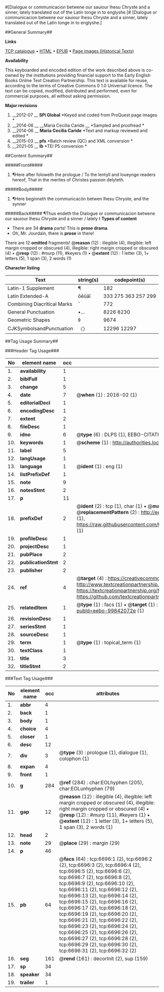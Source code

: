 #[Dialogue or communicacion betwene our sauiour Ihesu Chryste and a sinner, lately translated out of the Latin tonge in to englyshe.]#
[Dialogue or communicacion betwene our sauiour Ihesu Chryste and a sinner, lately translated out of the Latin tonge in to englyshe.]

##General Summary##

**Links**

[TCP catalogue](http://www.ota.ox.ac.uk/tcp/)  • 
[HTML](http://tei.it.ox.ac.uk/tcp/Texts-HTML/free/A04/A04424.html)  • 
[EPUB](http://tei.it.ox.ac.uk/tcp/Texts-EPUB/free/A04/A04424.epub) • 
[Page images (Historical Texts)](https://historicaltexts.jisc.ac.uk/eebo-99842072e)

**Availability**

This keyboarded and encoded edition of the work described above is co-owned by the
    institutions providing financial support to the Early English Books Online Text Creation
    Partnership. This text is available for reuse, according to the terms of  Creative Commons 0 1.0 Universal
    licence. The text can be copied, modified, distributed and performed, even for commercial
    purposes, all without asking permission.

**Major revisions**

1. __2012-07 __ __SPi Global__ *Keyed and coded from ProQuest page images *
1. __2014-06 __ __Maria Cecilia Caride __ *Sampled and proofread *
1. __2014-06 __ __Maria Cecilia Caride__ *Text and markup reviewed and edited *
1. __2015-03 __ __pfs__ *Batch review (QC) and XML conversion *
1. __2021-05 __ __lb__ *TEI P5 conversion *

##Content Summary##

#####Front#####

1. ¶Here after foloweth the prologue / To the Ientyll and loueynge readers hereof, That in the merites of Christes passion delyteth.

#####Body#####

1. ¶Here beginneth the communicacōn betwen Ihesu Chryste, and the synner

#####Back#####
¶Thus endeth the Dialogue or communicacion betwene our sauiour Ihesu Chryste and a sinner / lately t
**Types of content**

  * There are 34 **drama** parts! This is **prose drama**.
  * Oh, Mr. Jourdain, there is **prose** in there!

There are 12 **omitted** fragments! 
 @__reason__ (12) : illegible (4), illegible: left margin cropped or obscured (4), illegible: right margin cropped or obscured (4)  •  @__resp__ (12) : #murp (11), #keyers (1)  •  @__extent__ (12) : 1 letter (3), 1+ letters (5), 1 span (3), 2 words (1)

**Character listing**


|Text|string(s)|codepoint(s)|
|---|---|---|
|Latin-1 Supplement|¶|182|
|Latin Extended-A|ōēūāī|333 275 363 257 299|
|Combining             Diacritical Marks|̄|772|
|General Punctuation|•…|8226 8230|
|Geometric Shapes|◊|9674|
|CJKSymbolsandPunctuation|〈〉|12296 12297|

##Tag Usage Summary##

###Header Tag Usage###

|No|element name|occ|attributes|
|---|---|---|---|
|1.|__availability__|1||
|2.|__biblFull__|1||
|3.|__change__|5||
|4.|__date__|7| @__when__ (1) : 2016-02 (1)|
|5.|__editorialDecl__|1||
|6.|__encodingDesc__|1||
|7.|__extent__|2||
|8.|__fileDesc__|1||
|9.|__idno__|6| @__type__ (6) : DLPS (1), EEBO-CITATION (1), VID (1), EEBO-PROQUEST (1), STC (2)|
|10.|__keywords__|1| @__scheme__ (1) : http://authorities.loc.gov/ (1)|
|11.|__label__|5||
|12.|__langUsage__|1||
|13.|__language__|1| @__ident__ (1) : eng (1)|
|14.|__listPrefixDef__|1||
|15.|__note__|9||
|16.|__notesStmt__|2||
|17.|__p__|11||
|18.|__prefixDef__|2| @__ident__ (2) : tcp (1), char (1)  •  @__matchPattern__ (2) : ([0-9\-]+):([0-9IVX]+) (1), (.+) (1)  •  @__replacementPattern__ (2) : http://eebo.chadwyck.com/downloadtiff?vid=$1&page=$2 (1), https://raw.githubusercontent.com/textcreationpartnership/Texts/master/tcpchars.xml#$1 (1)|
|19.|__profileDesc__|1||
|20.|__projectDesc__|1||
|21.|__pubPlace__|2||
|22.|__publicationStmt__|2||
|23.|__publisher__|2||
|24.|__ref__|4| @__target__ (4) : https://creativecommons.org/publicdomain/zero/1.0/ (1), http://www.textcreationpartnership.org/docs/. (1), https://textcreationpartnership.org/faq/#faq05 (1), https://github.com/textcreationpartnership (1)|
|25.|__relatedItem__|1| @__type__ (1) : facs (1)  •  @__target__ (1) : https://data.historicaltexts.jisc.ac.uk/view?pubId=eebo-99842072e (1)|
|26.|__revisionDesc__|1||
|27.|__seriesStmt__|1||
|28.|__sourceDesc__|1||
|29.|__term__|1| @__type__ (1) : topical_term (1)|
|30.|__textClass__|1||
|31.|__title__|3||
|32.|__titleStmt__|2||


###Text Tag Usage###

|No|element name|occ|attributes|
|---|---|---|---|
|1.|__abbr__|4||
|2.|__back__|1||
|3.|__body__|1||
|4.|__choice__|4||
|5.|__closer__|1||
|6.|__desc__|12||
|7.|__div__|3| @__type__ (3) : prologue (1), dialogue (1), colophon (1)|
|8.|__expan__|4||
|9.|__front__|1||
|10.|__g__|284| @__ref__ (284) : char:EOLhyphen (205), char:EOLunhyphen (79)|
|11.|__gap__|12| @__reason__ (12) : illegible (4), illegible: left margin cropped or obscured (4), illegible: right margin cropped or obscured (4)  •  @__resp__ (12) : #murp (11), #keyers (1)  •  @__extent__ (12) : 1 letter (3), 1+ letters (5), 1 span (3), 2 words (1)|
|12.|__head__|2||
|13.|__note__|29| @__place__ (29) : margin (29)|
|14.|__p__|46||
|15.|__pb__|64| @__facs__ (64) : tcp:6696:1 (2), tcp:6696:2 (2), tcp:6696:3 (2), tcp:6696:4 (2), tcp:6696:5 (2), tcp:6696:6 (2), tcp:6696:7 (2), tcp:6696:8 (2), tcp:6696:9 (2), tcp:6696:10 (2), tcp:6696:11 (2), tcp:6696:12 (2), tcp:6696:13 (2), tcp:6696:14 (2), tcp:6696:15 (2), tcp:6696:16 (2), tcp:6696:17 (2), tcp:6696:18 (2), tcp:6696:19 (2), tcp:6696:20 (2), tcp:6696:21 (2), tcp:6696:22 (2), tcp:6696:23 (2), tcp:6696:24 (2), tcp:6696:25 (2), tcp:6696:26 (2), tcp:6696:27 (2), tcp:6696:28 (2), tcp:6696:29 (2), tcp:6696:30 (2), tcp:6696:31 (2), tcp:6696:32 (2)|
|16.|__seg__|161| @__rend__ (161) : decorInit (2), sup (159)|
|17.|__sp__|34||
|18.|__speaker__|34||
|19.|__trailer__|1||
